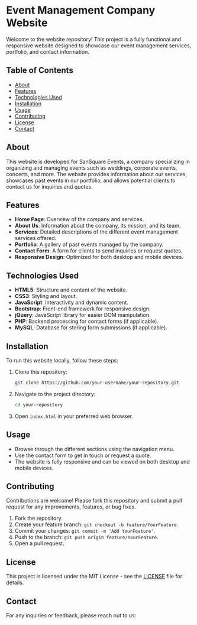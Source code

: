 # Event Management Company Website

Welcome to the website repository! This project is a fully functional and responsive website designed to showcase our event management services, portfolio, and contact information.

## Table of Contents

- [About](#about)
- [Features](#features)
- [Technologies Used](#technologies-used)
- [Installation](#installation)
- [Usage](#usage)
- [Contributing](#contributing)
- [License](#license)
- [Contact](#contact)

## About

This website is developed for SanSquare Events, a company specializing in organizing and managing events such as weddings, corporate events, concerts, and more. The website provides information about our services, showcases past events in our portfolio, and allows potential clients to contact us for inquiries and quotes.

## Features

- **Home Page**: Overview of the company and services.
- **About Us**: Information about the company, its mission, and its team.
- **Services**: Detailed descriptions of the different event management services offered.
- **Portfolio**: A gallery of past events managed by the company.
- **Contact Form**: A form for clients to send inquiries or request quotes.
- **Responsive Design**: Optimized for both desktop and mobile devices.
  
## Technologies Used

- **HTML5**: Structure and content of the website.
- **CSS3**: Styling and layout.
- **JavaScript**: Interactivity and dynamic content.
- **Bootstrap**: Front-end framework for responsive design.
- **jQuery**: JavaScript library for easier DOM manipulation.
- **PHP**: Backend processing for contact forms (if applicable).
- **MySQL**: Database for storing form submissions (if applicable).

## Installation

To run this website locally, follow these steps:

1. Clone this repository:
    ```bash
    git clone https://github.com/your-username/your-repository.git
    ```
2. Navigate to the project directory:
    ```bash
    cd your-repository
    ```
3. Open `index.html` in your preferred web browser.

## Usage

- Browse through the different sections using the navigation menu.
- Use the contact form to get in touch or request a quote.
- The website is fully responsive and can be viewed on both desktop and mobile devices.

## Contributing

Contributions are welcome! Please fork this repository and submit a pull request for any improvements, features, or bug fixes.

1. Fork the repository.
2. Create your feature branch: `git checkout -b feature/YourFeature`.
3. Commit your changes: `git commit -m 'Add YourFeature'`.
4. Push to the branch: `git push origin feature/YourFeature`.
5. Open a pull request.

## License

This project is licensed under the MIT License - see the [LICENSE](LICENSE) file for details.

## Contact

For any inquiries or feedback, please reach out to us:
 

